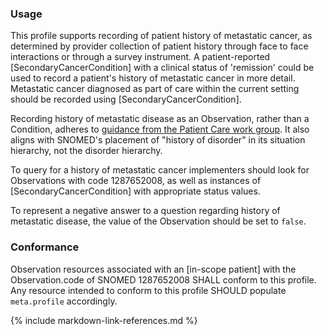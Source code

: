 ### Usage
This profile supports recording of patient history of metastatic cancer, as determined by provider collection of patient history through face to face interactions or through a survey instrument. A patient-reported [SecondaryCancerCondition] with a clinical status of 'remission' could be used to record a patient's history of metastatic cancer in more detail. Metastatic cancer diagnosed as part of care within the current setting should be recorded using [SecondaryCancerCondition].

Recording history of metastatic disease as an Observation, rather than a Condition, adheres to [guidance from the Patient Care work group](http://community.fhir.org/t/how-can-i-represent-a-negative-condition/329). It also aligns with SNOMED's placement of "history of disorder" in its situation hierarchy, not the disorder hierarchy.

To query for a history of metastatic cancer implementers should look for Observations with code 1287652008, as well as instances of [SecondaryCancerCondition] with appropriate status values.

To represent a negative answer to a question regarding history of metastatic disease, the value of the Observation should be set to `false`.

### Conformance

Observation resources associated with an [in-scope patient] with the Observation.code of SNOMED 1287652008 SHALL conform to this profile.  Any resource intended to conform to this profile SHOULD populate `meta.profile` accordingly.


{% include markdown-link-references.md %}
